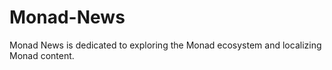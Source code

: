 # Monad-News
Monad News is dedicated to exploring the Monad ecosystem and localizing Monad content.
